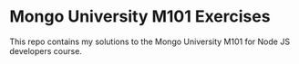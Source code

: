 # Mongo University M101 Exercises
This repo contains my solutions to the Mongo University M101 for Node JS developers course.
